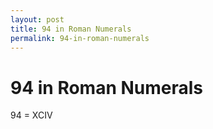 ```yaml
---
layout: post
title: 94 in Roman Numerals
permalink: 94-in-roman-numerals
---
```


# 94 in Roman Numerals

94 = XCIV
